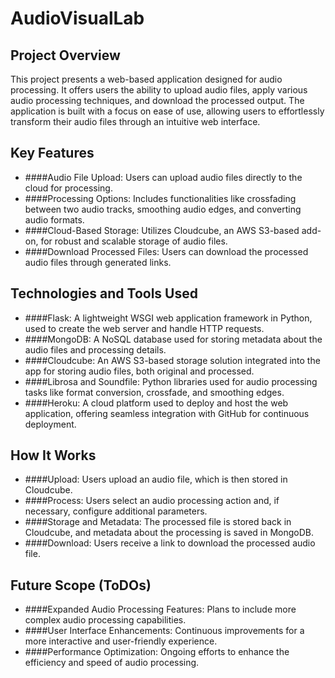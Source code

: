 # AudioVisualLab

## Project Overview
This project presents a web-based application designed for audio processing. It offers users the ability to upload audio files, apply various audio processing techniques, and download the processed output. The application is built with a focus on ease of use, allowing users to effortlessly transform their audio files through an intuitive web interface.

## Key Features
- ####Audio File Upload: Users can upload audio files directly to the cloud for processing.
- ####Processing Options: Includes functionalities like crossfading between two audio tracks, smoothing audio edges, and converting audio formats.
- ####Cloud-Based Storage: Utilizes Cloudcube, an AWS S3-based add-on, for robust and scalable storage of audio files.
- ####Download Processed Files: Users can download the processed audio files through generated links.

## Technologies and Tools Used
- ####Flask: A lightweight WSGI web application framework in Python, used to create the web server and handle HTTP requests.
- ####MongoDB: A NoSQL database used for storing metadata about the audio files and processing details.
- ####Cloudcube: An AWS S3-based storage solution integrated into the app for storing audio files, both original and processed.
- ####Librosa and Soundfile: Python libraries used for audio processing tasks like format conversion, crossfade, and smoothing edges.
- ####Heroku: A cloud platform used to deploy and host the web application, offering seamless integration with GitHub for continuous deployment.

## How It Works
- ####Upload: Users upload an audio file, which is then stored in Cloudcube.
- ####Process: Users select an audio processing action and, if necessary, configure additional parameters.
- ####Storage and Metadata: The processed file is stored back in Cloudcube, and metadata about the processing is saved in MongoDB.
- ####Download: Users receive a link to download the processed audio file.

## Future Scope (ToDOs)
- ####Expanded Audio Processing Features: Plans to include more complex audio processing capabilities.
- ####User Interface Enhancements: Continuous improvements for a more interactive and user-friendly experience.
- ####Performance Optimization: Ongoing efforts to enhance the efficiency and speed of audio processing.
